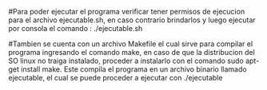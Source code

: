 #Para poder ejecutar el programa verificar tener permisos de ejecucion para el archivo ejecutable.sh, en caso contrario brindarlos y luego ejecutar por consola el comando : ./ejecutable.sh

#Tambien se cuenta con un archivo Makefile el cual sirve para compilar el programa ingresando el comando make, en caso de que la distribucion del SO linux no traiga instalado, proceder a instalarlo con el comando sudo apt-get install make. Este compila el programa en un archivo binario llamado ejecutable, el cual se puede proceder a ejecutar con ./ejecutable
